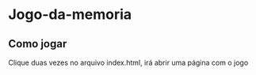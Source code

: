 # Jogo-da-memoria

## Como jogar

Clique duas vezes no arquivo index.html, irá abrir uma página com o jogo